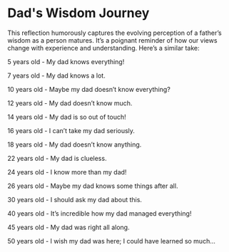 # Dad's Wisdom Journey

This reflection humorously captures the evolving perception of a father’s wisdom as a person matures. It’s a poignant reminder of how our views change with experience and understanding. Here’s a similar take:

5 years old - My dad knows everything! 

7 years old - My dad knows a lot. 

10 years old - Maybe my dad doesn’t know everything? 

12 years old - My dad doesn’t know much. 

14 years old - My dad is so out of touch! 

16 years old - I can’t take my dad seriously. 

18 years old - My dad doesn’t know anything. 

22 years old - My dad is clueless. 

24 years old - I know more than my dad! 

26 years old - Maybe my dad knows some things after all. 

30 years old - I should ask my dad about this. 

40 years old - It’s incredible how my dad managed everything! 

45 years old - My dad was right all along. 

50 years old - I wish my dad was here; I could have learned so much…